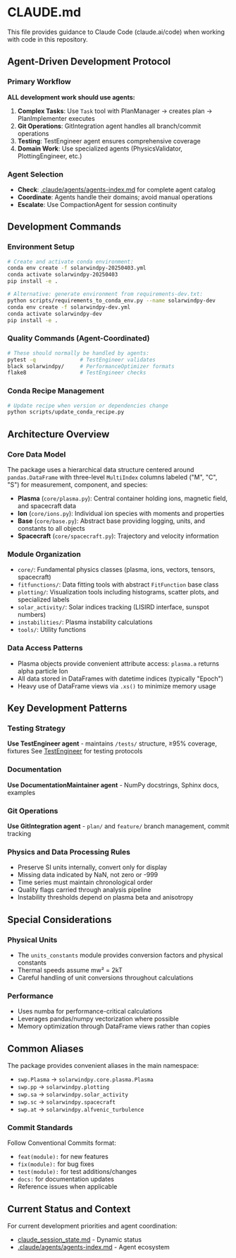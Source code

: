 # CLAUDE.md

This file provides guidance to Claude Code (claude.ai/code) when working with code in this repository.

## Agent-Driven Development Protocol

### Primary Workflow
**ALL development work should use agents:**

1. **Complex Tasks**: Use `Task` tool with PlanManager → creates plan → PlanImplementer executes
2. **Git Operations**: GitIntegration agent handles all branch/commit operations  
3. **Testing**: TestEngineer agent ensures comprehensive coverage
4. **Domain Work**: Use specialized agents (PhysicsValidator, PlottingEngineer, etc.)

### Agent Selection
- **Check**: [.claude/agents/agents-index.md](./claude/agents/agents-index.md) for complete agent catalog
- **Coordinate**: Agents handle their domains; avoid manual operations  
- **Escalate**: Use CompactionAgent for session continuity

## Development Commands

### Environment Setup
```bash
# Create and activate conda environment:
conda env create -f solarwindpy-20250403.yml
conda activate solarwindpy-20250403
pip install -e .

# Alternative: generate environment from requirements-dev.txt:
python scripts/requirements_to_conda_env.py --name solarwindpy-dev
conda env create -f solarwindpy-dev.yml
conda activate solarwindpy-dev
pip install -e .
```

### Quality Commands (Agent-Coordinated)
```bash
# These should normally be handled by agents:
pytest -q              # TestEngineer validates
black solarwindpy/     # PerformanceOptimizer formats  
flake8                 # TestEngineer checks
```

### Conda Recipe Management
```bash
# Update recipe when version or dependencies change
python scripts/update_conda_recipe.py
```

## Architecture Overview

### Core Data Model
The package uses a hierarchical data structure centered around `pandas.DataFrame` with three-level `MultiIndex` columns labeled ("M", "C", "S") for measurement, component, and species:
- **Plasma** (`core/plasma.py`): Central container holding ions, magnetic field, and spacecraft data
- **Ion** (`core/ions.py`): Individual ion species with moments and properties
- **Base** (`core/base.py`): Abstract base providing logging, units, and constants to all objects
- **Spacecraft** (`core/spacecraft.py`): Trajectory and velocity information

### Module Organization
- `core/`: Fundamental physics classes (plasma, ions, vectors, tensors, spacecraft)
- `fitfunctions/`: Data fitting tools with abstract `FitFunction` base class
- `plotting/`: Visualization tools including histograms, scatter plots, and specialized labels
- `solar_activity/`: Solar indices tracking (LISIRD interface, sunspot numbers)
- `instabilities/`: Plasma instability calculations
- `tools/`: Utility functions

### Data Access Patterns
- Plasma objects provide convenient attribute access: `plasma.a` returns alpha particle Ion
- All data stored in DataFrames with datetime indices (typically "Epoch")
- Heavy use of DataFrame views via `.xs()` to minimize memory usage

## Key Development Patterns

### Testing Strategy  
**Use TestEngineer agent** - maintains `/tests/` structure, ≥95% coverage, fixtures
See [TestEngineer](./claude/agents/agent-test-engineer.md) for testing protocols

### Documentation
**Use DocumentationMaintainer agent** - NumPy docstrings, Sphinx docs, examples

### Git Operations
**Use GitIntegration agent** - `plan/` and `feature/` branch management, commit tracking

### Physics and Data Processing Rules
- Preserve SI units internally, convert only for display
- Missing data indicated by NaN, not zero or -999
- Time series must maintain chronological order
- Quality flags carried through analysis pipeline
- Instability thresholds depend on plasma beta and anisotropy

## Special Considerations

### Physical Units
- The `units_constants` module provides conversion factors and physical constants
- Thermal speeds assume mw² = 2kT
- Careful handling of unit conversions throughout calculations

### Performance
- Uses numba for performance-critical calculations
- Leverages pandas/numpy vectorization where possible
- Memory optimization through DataFrame views rather than copies

## Common Aliases

The package provides convenient aliases in the main namespace:
- `swp.Plasma` → `solarwindpy.core.plasma.Plasma`
- `swp.pp` → `solarwindpy.plotting`
- `swp.sa` → `solarwindpy.solar_activity`
- `swp.sc` → `solarwindpy.spacecraft`
- `swp.at` → `solarwindpy.alfvenic_turbulence`

### Commit Standards
Follow Conventional Commits format:
- `feat(module):` for new features
- `fix(module):` for bug fixes
- `test(module):` for test additions/changes
- `docs:` for documentation updates
- Reference issues when applicable

## Current Status and Context

For current development priorities and agent coordination:
- [claude_session_state.md](./claude_session_state.md) - Dynamic status
- [.claude/agents/agents-index.md](./claude/agents/agents-index.md) - Agent ecosystem